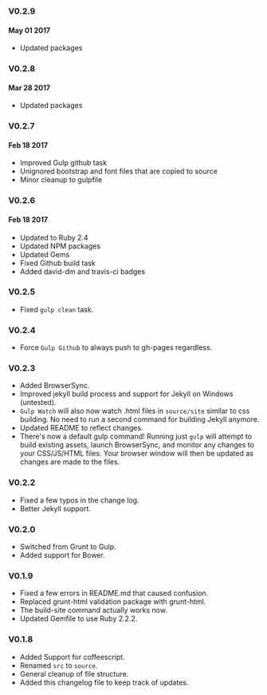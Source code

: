 ### V0.2.9
#### May 01 2017
* Updated packages

### V0.2.8
#### Mar 28 2017
* Updated packages

### V0.2.7
#### Feb 18 2017
* Improved Gulp github task
* Unignored bootstrap and font files that are copied to source
* Minor cleanup to gulpfile

### V0.2.6
#### Feb 18 2017
* Updated to Ruby 2.4
* Updated NPM packages
* Updated Gems
* Fixed Github build task
* Added david-dm and travis-ci badges

### V0.2.5
* Fixed `gulp clean` task.

### V0.2.4
* Force `Gulp Github` to always push to gh-pages regardless.

### V0.2.3
* Added BrowserSync.
* Improved jekyll build process and support for Jekyll on Windows (untested).
* `Gulp Watch` will also now watch .html files in `source/site` similar to css building. No need to run a second command for building Jekyll anymore.
* Updated README to reflect changes.
* There's now a default gulp command! Running just `gulp` will attempt to build existing assets, launch BrowserSync, and monitor any changes to your CSS/JS/HTML files. Your browser window will then be updated as changes are made to the files.

### V0.2.2
* Fixed a few typos in the change log.
* Better Jekyll support.

### V0.2.0
* Switched from Grunt to Gulp.
* Added support for Bower.

### V0.1.9
* Fixed a few errors in README.md that caused confusion.
* Replaced grunt-html validation package with grunt-html.
* The build-site command actually works now.
* Updated Gemfile to use Ruby 2.2.2.

### V0.1.8
* Added Support for coffeescript.
* Renamed `src` to `source`.
* General cleanup of file structure.
* Added this changelog file to keep track of updates.
